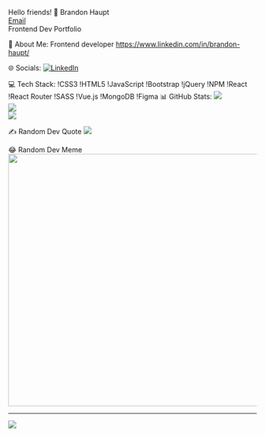 Hello friends! 👋
Brandon Haupt</br>
[Email](mailto:haupt.brandon@gmail.com?subjet=hi% "Hello!")</br>
Frontend Dev Portfolio </br>

💫 About Me:
Frontend developer
https://www.linkedin.com/in/brandon-haupt/

🌐 Socials:
[![LinkedIn](https://img.shields.io/badge/LinkedIn-%230077B5.svg?logo=linkedin&logoColor=white)](https://www.linkedin.com/in/brandon-haupt/)

💻 Tech Stack:
!CSS3 !HTML5 !JavaScript !Bootstrap !jQuery !NPM !React !React Router !SASS !Vue.js !MongoDB     !Figma
📊 GitHub Stats:
![](https://github-readme-stats.vercel.app/api?username=BrandonHaupt&theme=highcontrast&hide_border=false&include_all_commits=true&count_private=true)<br/>
![](https://github-readme-streak-stats.herokuapp.com/?user=BrandonHaupt&theme=highcontrast&hide_border=false)<br/>
![](https://github-readme-stats.vercel.app/api/top-langs/?username=BrandonHaupt&theme=highcontrast&hide_border=false&include_all_commits=true&count_private=true&layout=compact)

✍️ Random Dev Quote
![](https://quotes-github-readme.vercel.app/api?type=horizontal&theme=radical)

😂 Random Dev Meme
<img src="https://random-memer.herokuapp.com/" width="512px"/>

---
![](https://visitcount.itsvg.in/api?id=BrandonHaupt&icon=0&color=6)

<!-- Proudly created with GPRM ( https://gprm.itsvg.in/ ) -->
